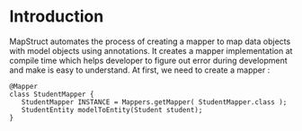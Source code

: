 # Introduction

MapStruct automates the process of creating a mapper to map data objects with model objects using annotations. It creates a mapper implementation at compile time which helps developer to figure out error during development and make is easy to understand.
At first, we need to create a mapper :

```
@Mapper
class StudentMapper {
   StudentMapper INSTANCE = Mappers.getMapper( StudentMapper.class );   
   StudentEntity modelToEntity(Student student);
}
```